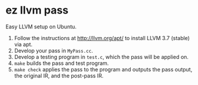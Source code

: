 # ez llvm pass

Easy LLVM setup on Ubuntu.

1. Follow the instructions at http://llvm.org/apt/ to install LLVM 3.7 (stable)
   via apt.
2. Develop your pass in `MyPass.cc`.
3. Develop a testing program in `test.c`, which the pass will be applied on.
4. `make` builds the pass and test program.
5. `make check` applies the pass to the program and outputs the pass output,
   the original IR, and the post-pass IR.
